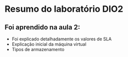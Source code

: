 # Resumo do laboratório DIO2

## Foi aprendido na aula 2:
- Foi explicado detalhadamente os valores de SLA
- Explicação inicial da máquina virtual 
- Tipos de armazenamento
